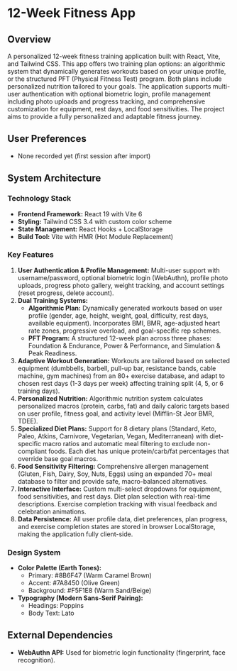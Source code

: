 # 12-Week Fitness App

## Overview
A personalized 12-week fitness training application built with React, Vite, and Tailwind CSS. This app offers two training plan options: an algorithmic system that dynamically generates workouts based on your unique profile, or the structured PFT (Physical Fitness Test) program. Both plans include personalized nutrition tailored to your goals. The application supports multi-user authentication with optional biometric login, profile management including photo uploads and progress tracking, and comprehensive customization for equipment, rest days, and food sensitivities. The project aims to provide a fully personalized and adaptable fitness journey.

## User Preferences
- None recorded yet (first session after import)

## System Architecture

### Technology Stack
- **Frontend Framework:** React 19 with Vite 6
- **Styling:** Tailwind CSS 3.4 with custom color scheme
- **State Management:** React Hooks + LocalStorage
- **Build Tool:** Vite with HMR (Hot Module Replacement)

### Key Features
1.  **User Authentication & Profile Management:** Multi-user support with username/password, optional biometric login (WebAuthn), profile photo uploads, progress photo gallery, weight tracking, and account settings (reset progress, delete account).
2.  **Dual Training Systems:**
    *   **Algorithmic Plan:** Dynamically generated workouts based on user profile (gender, age, height, weight, goal, difficulty, rest days, available equipment). Incorporates BMI, BMR, age-adjusted heart rate zones, progressive overload, and goal-specific rep schemes.
    *   **PFT Program:** A structured 12-week plan across three phases: Foundation & Endurance, Power & Performance, and Simulation & Peak Readiness.
3.  **Adaptive Workout Generation:** Workouts are tailored based on selected equipment (dumbbells, barbell, pull-up bar, resistance bands, cable machine, gym machines) from an 80+ exercise database, and adapt to chosen rest days (1-3 days per week) affecting training split (4, 5, or 6 training days).
4.  **Personalized Nutrition:** Algorithmic nutrition system calculates personalized macros (protein, carbs, fat) and daily caloric targets based on user profile, fitness goal, and activity level (Mifflin-St Jeor BMR, TDEE).
5.  **Specialized Diet Plans:** Support for 8 dietary plans (Standard, Keto, Paleo, Atkins, Carnivore, Vegetarian, Vegan, Mediterranean) with diet-specific macro ratios and automatic meal filtering to exclude non-compliant foods. Each diet has unique protein/carb/fat percentages that override base goal macros.
6.  **Food Sensitivity Filtering:** Comprehensive allergen management (Gluten, Fish, Dairy, Soy, Nuts, Eggs) using an expanded 70+ meal database to filter and provide safe, macro-balanced alternatives.
7.  **Interactive Interface:** Custom multi-select dropdowns for equipment, food sensitivities, and rest days. Diet plan selection with real-time descriptions. Exercise completion tracking with visual feedback and celebration animations.
8.  **Data Persistence:** All user profile data, diet preferences, plan progress, and exercise completion states are stored in browser LocalStorage, making the application fully client-side.

### Design System
*   **Color Palette (Earth Tones):**
    *   Primary: #8B6F47 (Warm Caramel Brown)
    *   Accent: #7A8450 (Olive Green)
    *   Background: #F5F1E8 (Warm Sand/Beige)
*   **Typography (Modern Sans-Serif Pairing):**
    *   Headings: Poppins
    *   Body Text: Lato

## External Dependencies
*   **WebAuthn API:** Used for biometric login functionality (fingerprint, face recognition).